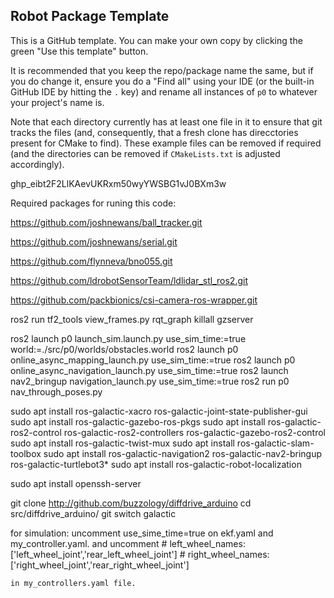 ## Robot Package Template

This is a GitHub template. You can make your own copy by clicking the green "Use this template" button.

It is recommended that you keep the repo/package name the same, but if you do change it, ensure you do a "Find all" using your IDE (or the built-in GitHub IDE by hitting the `.` key) and rename all instances of `p0` to whatever your project's name is.

Note that each directory currently has at least one file in it to ensure that git tracks the files (and, consequently, that a fresh clone has direcctories present for CMake to find). These example files can be removed if required (and the directories can be removed if `CMakeLists.txt` is adjusted accordingly).

  
  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

Required packages for runing this code:

<!-- https://github.com/joshnewans/diffdrive_arduino.git -->

https://github.com/joshnewans/ball_tracker.git

https://github.com/joshnewans/serial.git

https://github.com/flynneva/bno055.git

https://github.com/ldrobotSensorTeam/ldlidar_stl_ros2.git

https://github.com/packbionics/csi-camera-ros-wrapper.git


ros2 run tf2_tools view_frames.py
rqt_graph
killall gzserver
<!-- ros2 launch slam_toolbox online_async_launch.py params_file:=./src/p0/config/mapper_params_online_async.yaml use_sim_time:=true -->
ros2 launch p0 launch_sim.launch.py use_sim_time:=true world:=./src/p0/worlds/obstacles.world
ros2 launch p0 online_async_mapping_launch.py use_sim_time:=true
ros2 launch p0 online_async_navigation_launch.py use_sim_time:=true
ros2 launch nav2_bringup navigation_launch.py use_sim_time:=true
ros2 run p0 nav_through_poses.py 



sudo apt install ros-galactic-xacro ros-galactic-joint-state-publisher-gui
sudo apt install ros-galactic-gazebo-ros-pkgs
sudo apt install ros-galactic-ros2-control ros-galactic-ros2-controllers ros-galactic-gazebo-ros2-control
sudo apt install ros-galactic-twist-mux
sudo apt install ros-galactic-slam-toolbox
sudo apt install ros-galactic-navigation2 ros-galactic-nav2-bringup ros-galactic-turtlebot3*
sudo apt install ros-galactic-robot-localization

sudo apt install openssh-server

 git clone http://github.com/buzzology/diffdrive_arduino
 cd src/diffdrive_arduino/
git switch galactic

for simulation:
uncomment use_sime_time=true on ekf.yaml and my_controller.yaml. and uncomment     # left_wheel_names:   ['left_wheel_joint','rear_left_wheel_joint']
    # right_wheel_names: ['right_wheel_joint','rear_right_wheel_joint']

    in my_controllers.yaml file.